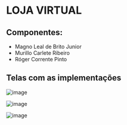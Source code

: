 # LOJA VIRTUAL
## Componentes:
- Magno Leal de Brito Junior
- Murillo Carlete Ribeiro
- Róger Corrente Pinto

## Telas com as implementações

![image](https://github.com/user-attachments/assets/f316035d-02d7-42b2-a429-726d384c2c1c)

![image](https://github.com/user-attachments/assets/c6a0742c-50ec-480d-a6bb-14b71d7a6209)

![image](https://github.com/user-attachments/assets/ab417ff1-fdb5-4398-b060-70b0c46dd466)




